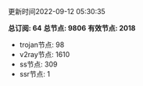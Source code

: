 更新时间2022-09-12 05:30:35

**总订阅: 64**
**总节点: 9806**
**有效节点: 2018**
- trojan节点: 98
- v2ray节点: 1610
- ss节点: 309
- ssr节点: 1
